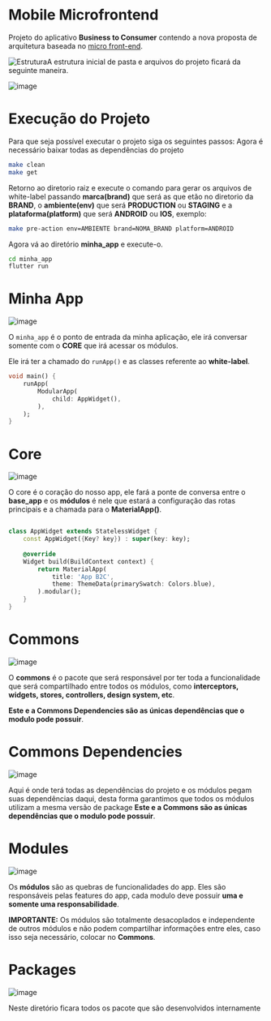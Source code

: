 # Mobile Microfrontend

Projeto do aplicativo **Business to Consumer** contendo a nova proposta de arquitetura baseada no [micro front-end](https://gist.github.com/toshiossada/4f1e1933f78ee5bcd36c92e09b47ea58).

![Estrutura](https://user-images.githubusercontent.com/2637049/117327456-fed2ed00-ae68-11eb-9afd-874c67587955.png)A estrutura inicial de pasta e arquivos do projeto ficará da seguinte maneira.

![image](https://user-images.githubusercontent.com/2637049/129359236-ac6f8902-f066-4749-9e02-8e215b16ba82.png)

# Execução do Projeto

Para que seja possível executar o projeto siga os seguintes passos:
Agora é necessário baixar todas as dependências do projeto

  
```sh
make clean
make get
```
Retorno ao diretorio raiz e execute o comando para gerar os arquivos de white-label passando **marca(brand)** que será as que etão no diretorio da **BRAND**, o **ambiente(env)** que será **PRODUCTION** ou **STAGING** e a **plataforma(platform)** que será **ANDROID** ou **IOS**, exemplo:

  
```sh
make pre-action env=AMBIENTE brand=NOMA_BRAND platform=ANDROID
```
Agora vá ao diretório **minha_app** e execute-o.

  
```sh
cd minha_app
flutter run
```


  

# Minha App

![image](https://user-images.githubusercontent.com/2637049/129361967-b3b796ab-9a53-4fca-a184-b3b7a1a52dd4.png)

O `minha_app` é o ponto de entrada da minha aplicação, ele irá conversar somente com o **CORE** que irá acessar os módulos.

  

Ele irá ter a chamado do `runApp()` e as classes referente ao **white-label**.

  

```dart
void main() {
	runApp(
		ModularApp(
			child: AppWidget(),
		),
	);
}

```

# Core

![image](https://user-images.githubusercontent.com/2637049/129364643-716a5533-a002-4afd-ae86-66999a21858f.png)

  

O core é o coração do nosso app, ele fará a ponte de conversa entre o **base_app** e os **módulos** é nele que estará a configuração das rotas principais e a chamada para o **MaterialApp()**.

```dart

class AppWidget extends StatelessWidget {
	const AppWidget({Key? key}) : super(key: key);
	
	@override
	Widget build(BuildContext context) {
		return MaterialApp(
			title: 'App B2C',
			theme: ThemeData(primarySwatch: Colors.blue),
		).modular();
	}
}

```

  

# Commons

![image](https://user-images.githubusercontent.com/2637049/129364992-dedfcb2a-b04e-4481-9bdf-515232a4e7ab.png)

  

O **commons** é o pacote que será responsável por ter toda a funcionalidade que será compartilhado entre todos os módulos, como **interceptors, widgets, stores, controllers, design system, etc**.

**Este e a Commons Dependencies são as únicas dependências que o modulo pode possuir**.

  

# Commons Dependencies

![image](https://user-images.githubusercontent.com/2637049/129365106-6c19c222-4629-4d0e-b5e2-d30b50c8124c.png)

  

Aqui é onde terá todas as dependências do projeto e os módulos pegam suas dependências daqui, desta forma garantimos que todos os módulos utilizam a mesma versão de package **Este e a Commons são as únicas dependências que o modulo pode possuir**.

  
  

# Modules

![image](https://user-images.githubusercontent.com/2637049/129358992-4c9d333c-1bdd-4fee-8227-7a3d7dabb424.png)

Os **módulos** são as quebras de funcionalidades do app. Eles são responsáveis pelas features do app, cada modulo deve possuir **uma e somente uma responsabilidade**.

  

**IMPORTANTE:** Os módulos são totalmente desacoplados e independente de outros módulos e não podem compartilhar informações entre eles, caso isso seja necessário, colocar no **Commons**.

  

# Packages

![image](https://user-images.githubusercontent.com/2637049/129365779-6023576f-7a5c-430b-a86c-043464b61428.png)

  

Neste diretório ficara todos os pacote que são desenvolvidos internamente